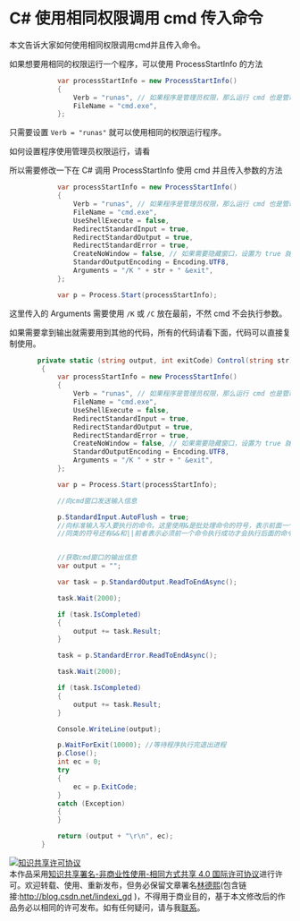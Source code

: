 
# C# 使用相同权限调用 cmd 传入命令

本文告诉大家如何使用相同权限调用cmd并且传入命令。

<!--more-->


<!-- csdn -->

如果想要用相同的权限运行一个程序，可以使用 ProcessStartInfo 的方法

```csharp
            var processStartInfo = new ProcessStartInfo()
            {
                Verb = "runas", // 如果程序是管理员权限，那么运行 cmd 也是管理员权限
                FileName = "cmd.exe",
            };
```

只需要设置 `Verb = "runas"` 就可以使用相同的权限运行程序。

如何设置程序使用管理员权限运行，请看

所以需要修改一下在 C# 调用 ProcessStartInfo 使用 cmd 并且传入参数的方法

```csharp
            var processStartInfo = new ProcessStartInfo()
            {
                Verb = "runas", // 如果程序是管理员权限，那么运行 cmd 也是管理员权限
                FileName = "cmd.exe",
                UseShellExecute = false,
                RedirectStandardInput = true,
                RedirectStandardOutput = true,
                RedirectStandardError = true,
                CreateNoWindow = false, // 如果需要隐藏窗口，设置为 true 就不显示窗口
                StandardOutputEncoding = Encoding.UTF8,
                Arguments = "/K " + str + " &exit",
            };

            var p = Process.Start(processStartInfo);
```

这里传入的 Arguments 需要使用 `/K` 或 `/C` 放在最前，不然 cmd 不会执行参数。

如果需要拿到输出就需要用到其他的代码，所有的代码请看下面，代码可以直接复制使用。

```csharp
       private static (string output, int exitCode) Control(string str)
        {
            var processStartInfo = new ProcessStartInfo()
            {
                Verb = "runas", // 如果程序是管理员权限，那么运行 cmd 也是管理员权限
                FileName = "cmd.exe",
                UseShellExecute = false,
                RedirectStandardInput = true,
                RedirectStandardOutput = true,
                RedirectStandardError = true,
                CreateNoWindow = false, // 如果需要隐藏窗口，设置为 true 就不显示窗口
                StandardOutputEncoding = Encoding.UTF8,
                Arguments = "/K " + str + " &exit",
            };

            var p = Process.Start(processStartInfo);

            //向cmd窗口发送输入信息

            p.StandardInput.AutoFlush = true;
            //向标准输入写入要执行的命令。这里使用&是批处理命令的符号，表示前面一个命令不管是否执行成功都执行后面(exit)命令，如果不执行exit命令，后面调用ReadToEnd()方法会假死
            //同类的符号还有&&和||前者表示必须前一个命令执行成功才会执行后面的命令，后者表示必须前一个命令执行失败才会执行后面的命令


            //获取cmd窗口的输出信息
            var output = "";

            var task = p.StandardOutput.ReadToEndAsync();

            task.Wait(2000);

            if (task.IsCompleted)
            {
                output += task.Result;
            }

            task = p.StandardError.ReadToEndAsync();

            task.Wait(2000);

            if (task.IsCompleted)
            {
                output += task.Result;
            }

            Console.WriteLine(output);

            p.WaitForExit(10000); //等待程序执行完退出进程
            p.Close();
            int ec = 0;
            try
            {
                ec = p.ExitCode;
            }
            catch (Exception)
            {
            }

            return (output + "\r\n", ec);
        }
```





<a rel="license" href="http://creativecommons.org/licenses/by-nc-sa/4.0/"><img alt="知识共享许可协议" style="border-width:0" src="https://licensebuttons.net/l/by-nc-sa/4.0/88x31.png" /></a><br />本作品采用<a rel="license" href="http://creativecommons.org/licenses/by-nc-sa/4.0/">知识共享署名-非商业性使用-相同方式共享 4.0 国际许可协议</a>进行许可。欢迎转载、使用、重新发布，但务必保留文章署名[林德熙](http://blog.csdn.net/lindexi_gd)(包含链接:http://blog.csdn.net/lindexi_gd )，不得用于商业目的，基于本文修改后的作品务必以相同的许可发布。如有任何疑问，请与我[联系](mailto:lindexi_gd@163.com)。